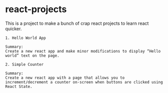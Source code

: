 # react-projects

This is a project to make a bunch of crap react projects to learn react quicker.

```
1. Hello World App

Summary:
Create a new react app and make minor modifications to display “Hello world” text on the page.
```

```
2. Simple Counter

Summary:
Create a new react app with a page that allows you to increment/decrement a counter on-screen when buttons are clicked using React State.
```